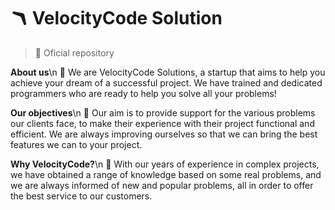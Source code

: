 # 🪃 VelocityCode Solution
> 💚 Oficial repository

**About us**\n
🤝 We are VelocityCode Solutions, a startup that aims to help you achieve your dream of a successful project.
We have trained and dedicated programmers who are ready to help you solve all your problems!

**Our objectives**\n
🔰 Our aim is to provide support for the various problems our clients face, to make their experience with their project functional and efficient.
We are always improving ourselves so that we can bring the best features we can to your project.

**Why VelocityCode?**\n
🔧 With our years of experience in complex projects, we have obtained a range of knowledge based on some real problems,
and we are always informed of new and popular problems, all in order to offer the best service to our customers.

